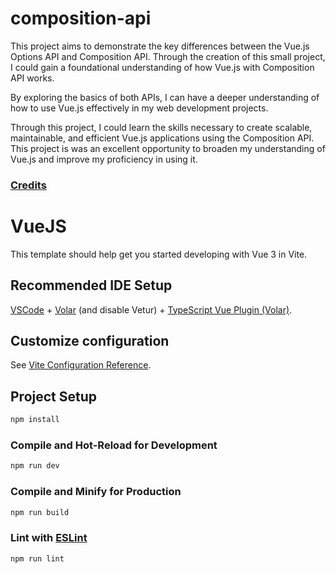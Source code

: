 # composition-api

This project aims to demonstrate the key differences between the Vue.js Options API and Composition API. Through the creation of this small project, I could gain a foundational understanding of how Vue.js with Composition API works.

By exploring the basics of both APIs, I can have a deeper understanding of how to use Vue.js effectively in my web development projects.

Through this project, I could learn the skills necessary to create scalable, maintainable, and efficient Vue.js applications using the Composition API. This project is was an excellent opportunity to broaden my understanding of Vue.js and improve my proficiency in using it.

### [Credits](https://www.udemy.com/course/vuejs-2-the-complete-guide/)

# VueJS

This template should help get you started developing with Vue 3 in Vite.

## Recommended IDE Setup

[VSCode](https://code.visualstudio.com/) + [Volar](https://marketplace.visualstudio.com/items?itemName=Vue.volar) (and disable Vetur) + [TypeScript Vue Plugin (Volar)](https://marketplace.visualstudio.com/items?itemName=Vue.vscode-typescript-vue-plugin).

## Customize configuration

See [Vite Configuration Reference](https://vitejs.dev/config/).

## Project Setup

```sh
npm install
```

### Compile and Hot-Reload for Development

```sh
npm run dev
```

### Compile and Minify for Production

```sh
npm run build
```

### Lint with [ESLint](https://eslint.org/)

```sh
npm run lint
```
